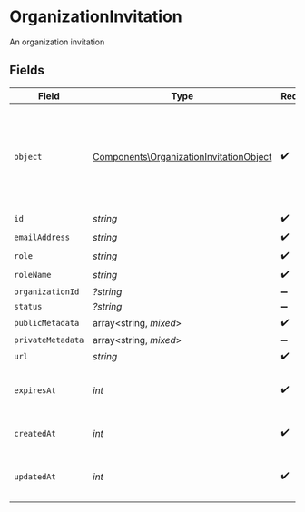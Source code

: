 # OrganizationInvitation

An organization invitation


## Fields

| Field                                                                                              | Type                                                                                               | Required                                                                                           | Description                                                                                        |
| -------------------------------------------------------------------------------------------------- | -------------------------------------------------------------------------------------------------- | -------------------------------------------------------------------------------------------------- | -------------------------------------------------------------------------------------------------- |
| `object`                                                                                           | [Components\OrganizationInvitationObject](../../Models/Components/OrganizationInvitationObject.md) | :heavy_check_mark:                                                                                 | String representing the object's type. Objects of the same type share the same value.<br/>         |
| `id`                                                                                               | *string*                                                                                           | :heavy_check_mark:                                                                                 | N/A                                                                                                |
| `emailAddress`                                                                                     | *string*                                                                                           | :heavy_check_mark:                                                                                 | N/A                                                                                                |
| `role`                                                                                             | *string*                                                                                           | :heavy_check_mark:                                                                                 | N/A                                                                                                |
| `roleName`                                                                                         | *string*                                                                                           | :heavy_check_mark:                                                                                 | N/A                                                                                                |
| `organizationId`                                                                                   | *?string*                                                                                          | :heavy_minus_sign:                                                                                 | N/A                                                                                                |
| `status`                                                                                           | *?string*                                                                                          | :heavy_minus_sign:                                                                                 | N/A                                                                                                |
| `publicMetadata`                                                                                   | array<string, *mixed*>                                                                             | :heavy_check_mark:                                                                                 | N/A                                                                                                |
| `privateMetadata`                                                                                  | array<string, *mixed*>                                                                             | :heavy_minus_sign:                                                                                 | N/A                                                                                                |
| `url`                                                                                              | *string*                                                                                           | :heavy_check_mark:                                                                                 | N/A                                                                                                |
| `expiresAt`                                                                                        | *int*                                                                                              | :heavy_check_mark:                                                                                 | Unix timestamp of expiration.                                                                      |
| `createdAt`                                                                                        | *int*                                                                                              | :heavy_check_mark:                                                                                 | Unix timestamp of creation.                                                                        |
| `updatedAt`                                                                                        | *int*                                                                                              | :heavy_check_mark:                                                                                 | Unix timestamp of last update.                                                                     |